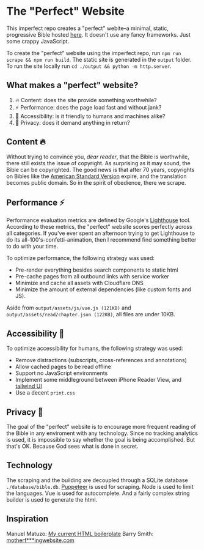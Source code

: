 # The "Perfect" Website
This imperfect repo creates a "perfect" webite&ndash;a minimal, static, progressive Bible hosted [here](https://minimalbible.com/read/Matthew+5). It doesn't use any fancy frameworks. Just some crappy JavaScript.

To create the "perfect" website using the imperfect repo, run `npm run scrape && npm run build`. The static site is generated in the `output` folder. To run the site locally run `cd ./output && python -m http.server`.


What makes a "perfect" website?
------
1. :fire: Content: does the site provide something worthwhile? 
2. :zap: Performance: does the page load fast and without jank?
4. :convenience_store: Accessibility: is it friendly to humans and machines alike?
5. :hear_no_evil: Privacy: does it demand anything in return?


Content :fire:
------
Without trying to convince you, *dear reader*, that the Bible is worthwhile, there still exists the issue of copyright. As surprising as it may sound, the Bible can be copyrighted. The good news is that after 70 years, copyrights on Bibles like the [American Standard Version](https://www.biblegateway.com/versions/American-Standard-Version-ASV-Bible/#copy) expire, and the translation becomes public domain. So in the spirit of obedience, there we scrape.


Performance :zap:
------
Performance evaluation metrics are defined by Google's [Lighthouse](https://developers.google.com/web/tools/lighthouse) tool. According to these metrics, the "perfect" website scores perfectly across all categories. If you've ever spent an afternoon trying to get Lighthouse to do its all-100's-confetti-animation, then I recommend find something better to do with your time. 

To optimize performance, the following strategy was used:

- Pre-render everything besides search components to static html
- Pre-cache pages from all outbound links with service worker
- Minimize and cache all assets with Cloudflare DNS
- Minimize the amount of external dependencies (like custom fonts and JS).

Aside from `output/assets/js/vue.js (121KB)` and `output/assets/read/chapter.json (122KB)`, all files are under 10KB.


Accessibility :convenience_store:
------
To optimize accessibility for humans, the following strategy was used:

- Remove distractions (subscripts, cross-references and annotations)
- Allow cached pages to be read offline
- Support no JavaScript environments
- Implement some middleground between iPhone Reader View, and [tailwind UI](https://tailwindui.com/)
- Use a decent `print.css`


Privacy :hear_no_evil:
------
The goal of the "perfect" website is to encourage more frequent reading of the Bible in any enviroment with any technology. Since no tracking analytics is used, it is impossible to say whether the goal is being accomplished. But that's OK. Because God sees what is done in secret.


Technology
------
The scraping and the building are decoupled through a SQLite database `./database/bible.db`. [Puppeteer](https://github.com/checkly/puppeteer-examples) is used for scraping. Node is used to limit the languages. Vue is used for autocomplete. And a fairly complex string builder is used to generate the html. 


Inspiration
-------
Manuel Matuzo: [My current HTML boilerplate](https://www.matuzo.at/blog/html-boilerplate/)
Barry Smith: [motherf***ingwebsite.com](http://motherfuckingwebsite.com/)

